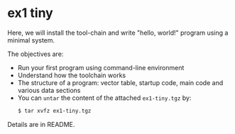 # ex1 tiny

Here, we will install the tool-chain and write "hello, world!" program using a minimal system.

The objectives are:
- Run your first program using command-line environment
- Understand how the toolchain works
- The structure of a program: vector table, startup code, main code and various data sections
- You can `untar` the content of the attached `ex1-tiny.tgz` by:
    ```bash
    $ tar xvfz ex1-tiny.tgz
    ```

Details are in README.

